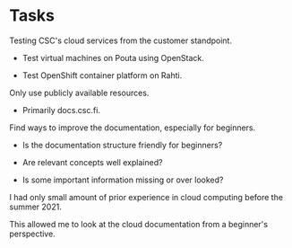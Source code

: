 # Tasks
Testing CSC's cloud services from the customer standpoint.

- Test virtual machines on Pouta using OpenStack.

- Test OpenShift container platform on Rahti.


Only use publicly available resources.

- Primarily docs.csc.fi.


Find ways to improve the documentation, especially for beginners.

- Is the documentation structure friendly for beginners?

- Are relevant concepts well explained?

- Is some important information missing or over looked?


I had only small amount of prior experience in cloud computing before the summer 2021.

This allowed me to look at the cloud documentation from a beginner's perspective.
